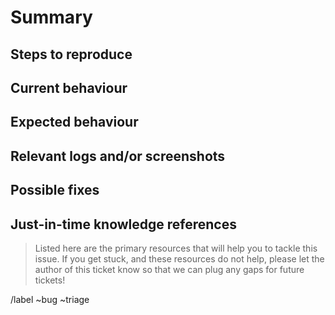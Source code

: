 # Summary

## Steps to reproduce

## Current behaviour

## Expected behaviour

## Relevant logs and/or screenshots

## Possible fixes

## Just-in-time knowledge references

> Listed here are the primary resources that will help you to tackle this issue. If you get stuck, and these resources do not help, please let the author of this ticket know so that we can plug any gaps for future tickets!

/label ~bug ~triage
